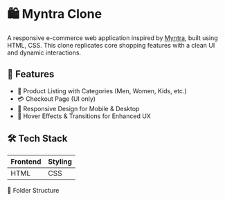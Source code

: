 # 🛍️ Myntra Clone

A responsive e-commerce web application inspired by [Myntra](https://www.myntra.com), built using HTML, CSS. This clone replicates core shopping features with a clean UI and dynamic interactions.

## 🚀 Features

- 🧥 Product Listing with Categories (Men, Women, Kids, etc.)
- 💳 Checkout Page (UI only)
- 📱 Responsive Design for Mobile & Desktop
- 🎨 Hover Effects & Transitions for Enhanced UX

## 🛠️ Tech Stack

| Frontend | Styling |
|----------|---------|
| HTML     | CSS     | 

📂 Folder Structure


